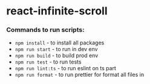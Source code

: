 # react-infinite-scroll

### Commands to run scripts:
- `npm install` - to install all packages
- `npm run start` - to run in dev env 
- `npm run build` - to build prod env
- `npm run test` - to run  tests
- `npm run lint:ts` - to run eslint on ts part
- `npm run format` - to run prettier for format all files in 
